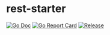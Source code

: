 # rest-starter
[![Go Doc](https://img.shields.io/badge/godoc-reference-blue.svg?style=flat-square)](http://godoc.org/github.com/hunterpunchh/rest-starter)
[![Go Report Card](https://goreportcard.com/badge/github.com/hunterpunchh/rest-starter?style=flat-square)](https://goreportcard.com/report/github.com/hunterpunchh/rest-starter)
[![Release](https://img.shields.io/github/release/hunterpunchh/rest-starter.svg?style=flat-square)](https://github.com/hunterpunchh/rest-starter/releases/latest)